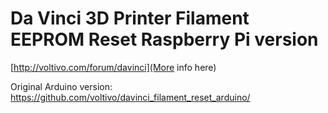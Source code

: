 Da Vinci 3D Printer Filament EEPROM Reset Raspberry Pi version
==============================

[http://voltivo.com/forum/davinci](More info here)

Original Arduino version: https://github.com/voltivo/davinci_filament_reset_arduino/
